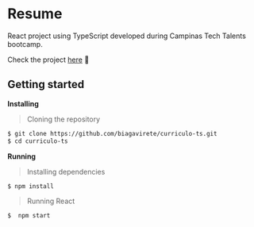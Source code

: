 # Resume

React project using TypeScript developed during Campinas Tech Talents bootcamp.

Check the project <a href="https://biagavirete.github.io/curriculo-ts">here</a> :page_facing_up:

## Getting started

**Installing**
>Cloning the repository

```bash
$ git clone https://github.com/biagavirete/curriculo-ts.git
$ cd curriculo-ts
```

**Running**
> Installing dependencies

```bash
$ npm install
```

> Running React

```bash
$  npm start
```
